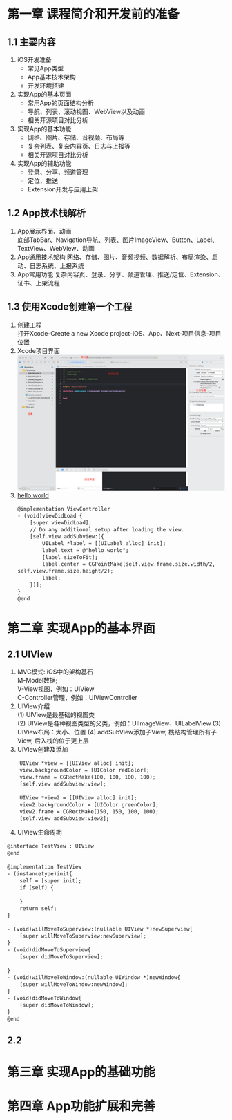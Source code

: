 # 第一章 课程简介和开发前的准备
## 1.1 主要内容
1. iOS开发准备
    * 常见App类型
    * App基本技术架构
    * 开发环境搭建
2. 实现App的基本页面
    * 常用App的页面结构分析
    * 导航、列表、滚动视图、WebView以及动画
    * 相关开源项目对比分析
3. 实现App的基本功能
    * 网络、图片、存储、音视频、布局等
    * 复杂列表、复杂内容页、日志与上报等
    * 相关开源项目对比分析
4. 实现App的辅助功能
    * 登录、分享、频道管理
    * 定位、推送
    * Extension开发与应用上架
## 1.2 App技术栈解析
1. App展示界面、动画  
    底部TabBar、Navigation导航、列表、图片ImageView、Button、Label、TextView、WebView、动画
2. App通用技术架构
    网络、存储、图片、音频视频、数据解析、布局渲染、启动、日志系统、上报系统
3. App常用功能
    复杂内容页、登录、分享、频道管理、推送/定位、Extension、证书、上架流程 
## 1.3 使用Xcode创建第一个工程
1. 创建工程  
打开Xcode-Create a new Xcode project-iOS、App、Next-项目信息-项目位置
2. Xcode项目界面
![img](https://raw.githubusercontent.com/nmwei/Notes/master/Imgs/ios/xcode.png)
3. [hello world](https://github.com/nmwei/Notes/commit/b0656cab49d1aebffbebd455b3b99da01ffaa615#diff-46c4417fd68f6e9733114fbaff9b91883328f0112fdcbbd4ff98fcd67cc61dcd)
    ```
    @implementation ViewController
    - (void)viewDidLoad {
        [super viewDidLoad];
        // Do any additional setup after loading the view.
        [self.view addSubview:({
            UILabel *label = [[UILabel alloc] init];
            label.text = @"hello world";
            [label sizeToFit];
            label.center = CGPointMake(self.view.frame.size.width/2, self.view.frame.size.height/2);
            label;
        })];
    }
    @end
    ```
# 第二章 实现App的基本界面
## 2.1 UIView
1. MVC模式: iOS中的架构基石  
M-Model数据;  
V-View视图，例如：UIView  
C-Controller管理，例如：UIViewController
2. UIView介绍  
(1) UIView是最基础的视图类  
(2) UIView是各种视图类型的父类，例如：UIImageView、UILabelView
(3) UIView布局：大小、位置
(4) addSubView添加子View, 栈结构管理所有子View, 后入栈的位于更上层
3. UIView创建及添加
```
    UIView *view = [[UIView alloc] init];
    view.backgroundColor = [UIColor redColor];
    view.frame = CGRectMake(100, 100, 100, 100);
    [self.view addSubview:view];
    
    UIView *view2 = [[UIView alloc] init];
    view2.backgroundColor = [UIColor greenColor];
    view2.frame = CGRectMake(150, 150, 100, 100);
    [self.view addSubview:view2];
```
4. UIView生命周期
```
@interface TestView : UIView
@end

@implementation TestView
- (instancetype)init{
    self = [super init];
    if (self) {
    
    }
    return self;
}

- (void)willMoveToSuperview:(nullable UIView *)newSuperview{
    [super willMoveToSuperview:newSuperview];
}
- (void)didMoveToSuperview{
    [super didMoveToSuperview];
    
}
- (void)willMoveToWindow:(nullable UIWindow *)newWindow{
    [super willMoveToWindow:newWindow];
}
- (void)didMoveToWindow{
    [super didMoveToWindow];
}
@end
```


## 2.2 
# 第三章 实现App的基础功能
# 第四章 App功能扩展和完善

